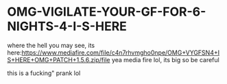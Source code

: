 # OMG-VIGILATE-YOUR-GF-FOR-6-NIGHTS-4-I-S-HERE
where the hell you may see, its here:https://www.mediafire.com/file/c4n7rhvmgho0npe/OMG+VYGFSN4+IS+HERE+OMG+PATCH+1.5.6.zip/file yea media fire lol, its big so be careful





























































this is a fucking" prank lol
